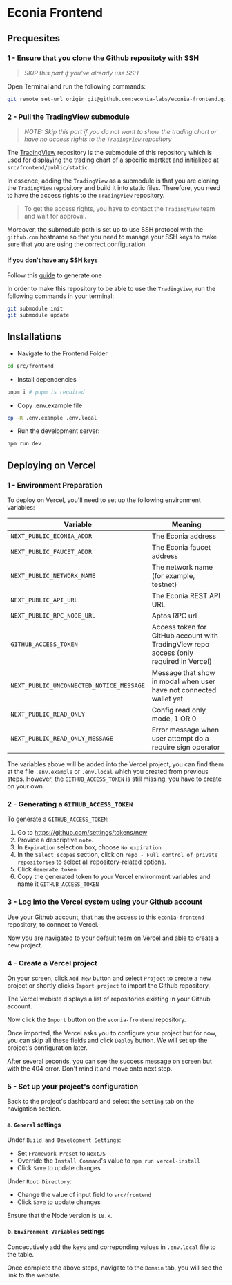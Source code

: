 # Econia Frontend

## Prequesites

### 1 - Ensure that you clone the Github repositoty with SSH

> *SKIP this part if you've already use SSH*

Open Terminal and run the following commands:

```bash
git remote set-url origin git@github.com:econia-labs/econia-frontend.git
```

### 2 - Pull the TradingView submodule

> *NOTE: Skip this part if you do not want to show the trading chart or have no access rights to the `TradingView` repository*

The [TradingView](https://github.com/tradingview/charting_library) repository is the submodule of this repository which is used for displaying the trading chart of a specific martket and initialized at `src/frontend/public/static`.

In essence, adding the `TradingView` as a submodule is that you are cloning the `TradingView` repository and build it into static files. Therefore, you need to have the access rights to the `TradingView` repository.
> To get the access rights, you have to contact the `TradingView` team and wait for approval.

Moreover, the submodule path is set up to use SSH protocol with the `github.com` hostname so that you need to manage your SSH keys to make sure that you are using the correct configuration.

#### If you don't have any SSH keys

Follow this [guide](https://docs.github.com/en/authentication/connecting-to-github-with-ssh/generating-a-new-ssh-key-and-adding-it-to-the-ssh-agent) to generate one

In order to make this repository to be able to use the `TradingView`, run the following commands in your terminal:

```bash
git submodule init
git submodule update
```

## Installations

- Navigate to the Frontend Folder

```bash
cd src/frontend
```

- Install dependencies

```bash
pnpm i # pnpm is required
```

- Copy .env.example file

```bash
cp -R .env.example .env.local
```

- Run the development server:

```bash
npm run dev
```

## Deploying on Vercel

### 1 - Environment Preparation

To deploy on Vercel, you'll need to set up the following environment variables:

| Variable                                 | Meaning                                                                                |
| ---------------------------------------- | -------------------------------------------------------------------------------------- |
| `NEXT_PUBLIC_ECONIA_ADDR`                | The Econia address                                                                     |
| `NEXT_PUBLIC_FAUCET_ADDR`                | The Econia faucet address                                                              |
| `NEXT_PUBLIC_NETWORK_NAME`               | The network name (for example, testnet)                                                |
| `NEXT_PUBLIC_API_URL`                    | The Econia REST API URL                                                                |
| `NEXT_PUBLIC_RPC_NODE_URL`               | Aptos RPC url                                                                          |
| `GITHUB_ACCESS_TOKEN`                    | Access token for GitHub account with TradingView repo access (only required in Vercel) |
| `NEXT_PUBLIC_UNCONNECTED_NOTICE_MESSAGE` | Message that show in modal when user have not connected wallet yet                     |
| `NEXT_PUBLIC_READ_ONLY`                  | Config read only mode, 1 OR 0                                                          |
| `NEXT_PUBLIC_READ_ONLY_MESSAGE`          | Error message when user attempt do a require sign operator                             |

The variables above will be added into the Vercel project, you can find them at the file `.env.example` or `.env.local` which you created from previous steps. However, the `GITHUB_ACCESS_TOKEN` is still missing, you have to create on your own. 

### 2 - Generating a `GITHUB_ACCESS_TOKEN`

To generate a `GITHUB_ACCESS_TOKEN`:

1. Go to https://github.com/settings/tokens/new
1. Provide a descriptive `note`.
1. In `Expiration` selection box, choose `No expiration`
1. In the `Select scopes` section, click on `repo - Full control of private repositories` to select all repository-related options.
1. Click `Generate token`
1. Copy the generated token to your Vercel environment variables and name it `GITHUB_ACCESS_TOKEN`

### 3 - Log into the Vercel system using your Github account

Use your Github account, that has the access to this `econia-frontend` repository, to connect to Vercel.

Now you are navigated to your default team on Vercel and able to create a new project.

### 4 - Create a Vercel project

On your screen, click `Add New` button and select `Project` to create a new project or shortly clicks `Import project` to import the Github repository.

The Vercel webiste displays a list of repositories existing in your Github account.

Now click the `Import` button on the `econia-frontend` repository.

Once imported, the Vercel asks you to configure your project but for now, you can skip all these fields and click `Deploy` button. We will set up the project's configuration later.

After several seconds, you can see the success message on screen but with the 404 error. Don't mind it and move onto next step.

### 5 - Set up your project's configuration

Back to the project's dashboard and select the `Setting` tab on the navigation section.

#### a. `General` settings

Under `Build and Development Settings`:

- Set `Framework Preset` to `NextJS` 
- Override the `Install Command`'s value to `npm run vercel-install`
- Click `Save` to update changes

Under `Root Directory`:

- Change the value of input field to `src/frontend`
- Click `Save` to update changes

Ensure that the Node version is `18.x`.

#### b. `Environment Variables` settings

Concecutively add the keys and correponding values in `.env.local` file to the table.

Once complete the above steps, navigate to the `Domain` tab, you will see the link to the website.
